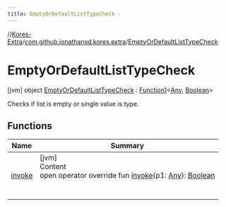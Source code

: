```yaml
---
title: EmptyOrDefaultListTypeCheck -
---
```

//[Kores-Extra](../../../index.md)/[com.github.jonathanxd.kores.extra](../index.md)/[EmptyOrDefaultListTypeCheck](index.md)



# EmptyOrDefaultListTypeCheck  
 [jvm] object [EmptyOrDefaultListTypeCheck](index.md) : [Function1](https://kotlinlang.org/api/latest/jvm/stdlib/kotlin/-function1/index.html)<[Any](https://kotlinlang.org/api/latest/jvm/stdlib/kotlin/-any/index.html), [Boolean](https://kotlinlang.org/api/latest/jvm/stdlib/kotlin/-boolean/index.html)> 

Checks if list is empty or single value is  type.

   


## Functions  
  
|  Name |  Summary | 
|---|---|
| <a name="com.github.jonathanxd.kores.extra/EmptyOrDefaultListTypeCheck/invoke/#kotlin.Any/PointingToDeclaration/"></a>[invoke](invoke.md)| <a name="com.github.jonathanxd.kores.extra/EmptyOrDefaultListTypeCheck/invoke/#kotlin.Any/PointingToDeclaration/"></a>[jvm]  <br>Content  <br>open operator override fun [invoke](invoke.md)(p1: [Any](https://kotlinlang.org/api/latest/jvm/stdlib/kotlin/-any/index.html)): [Boolean](https://kotlinlang.org/api/latest/jvm/stdlib/kotlin/-boolean/index.html)  <br><br><br>|

